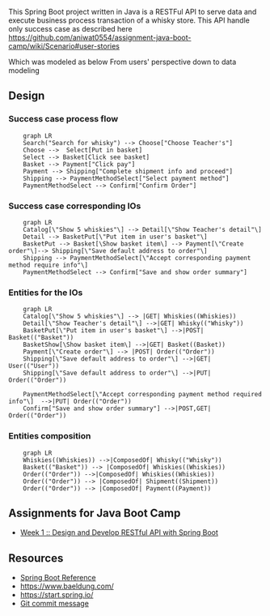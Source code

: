 This Spring Boot project written in Java is a RESTFul API to serve data and execute business process transaction of a whisky store.
This API handle only success case as described here
https://github.com/aniwat0554/assignment-java-boot-camp/wiki/Scenario#user-stories

Which was modeled as below
From users' perspective down to data modeling

## Design
### Success case process flow
```mermaid
    graph LR
    Search("Search for whisky") --> Choose["Choose Teacher's"]
    Choose -->  Select[Put in basket]
    Select --> Basket[Click see basket] 
    Basket --> Payment["Click pay"]
    Payment --> Shipping["Complete shipment info and proceed"]
    Shipping --> PaymentMethodSelect["Select payment method"]
    PaymentMethodSelect --> Confirm["Confirm Order"]
```
### Success case corresponding IOs
```mermaid
    graph LR
    Catalog[\"Show 5 whiskies"\] --> Detail[\"Show Teacher's detail"\]
    Detail --> BasketPut[\"Put item in user's basket"\]
    BasketPut --> Basket[\Show basket item\] --> Payment[\"Create order"\]--> Shipping[\"Save default address to order"\]
    Shipping --> PaymentMethodSelect[\"Accept corresponding payment method require info"\]
    PaymentMethodSelect --> Confirm["Save and show order summary"]
```

### Entities for the IOs
```mermaid
    graph LR
    Catalog[\"Show 5 whiskies"\] --> |GET| Whiskies((Whiskies))
    Detail[\"Show Teacher's detail"\] -->|GET| Whisky(("Whisky"))
    BasketPut[\"Put item in user's basket"\] -->|POST| Basket(("Basket"))
    BasketShow[\Show basket item\] -->|GET| Basket((Basket)) 
    Payment[\"Create order"\] --> |POST| Order(("Order"))
    Shipping[\"Save default address to order"\] -->|GET| User(("User"))
    Shipping[\"Save default address to order"\] -->|PUT| Order(("Order"))
    
    PaymentMethodSelect[\"Accept corresponding payment method required info"\]  -->|PUT| Order(("Order"))
    Confirm["Save and show order summary"] -->|POST,GET| Order(("Order"))
```

### Entities composition
```mermaid
    graph LR
    Whiskies((Whiskies)) -->|ComposedOf| Whisky(("Whisky"))
    Basket(("Basket")) --> |ComposedOf| Whiskies((Whiskies))
    Order(("Order")) -->|ComposedOf| Whiskies((Whiskies))
    Order(("Order")) --> |ComposedOf| Shipment((Shipment))
    Order(("Order")) --> |ComposedOf| Payment((Payment))
```


## Assignments for Java Boot Camp
* [Week 1 :: Design and Develop RESTful API with Spring Boot](https://github.com/up1/assignment-java-boot-camp/wiki/Week-01)


## Resources
* [Spring Boot Reference](https://spring.io/projects/spring-boot)
* https://www.baeldung.com/ 
* https://start.spring.io/
* [Git commit message](https://www.conventionalcommits.org/en/v1.0.0/)
